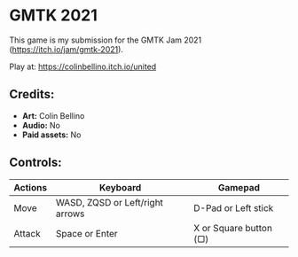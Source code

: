 # GMTK 2021

This game is my submission for the GMTK Jam 2021 (https://itch.io/jam/gmtk-2021).

Play at: https://colinbellino.itch.io/united

## Credits:

- **Art:** Colin Bellino
- **Audio:** No
- **Paid assets:** No

## Controls:

| Actions | Keyboard                        | Gamepad                |
| ------- | ------------------------------- | ---------------------- |
| Move	  | WASD, ZQSD or Left/right arrows | D-Pad or Left stick    |
| Attack  | Space or Enter                  | X or Square button (▢) |
